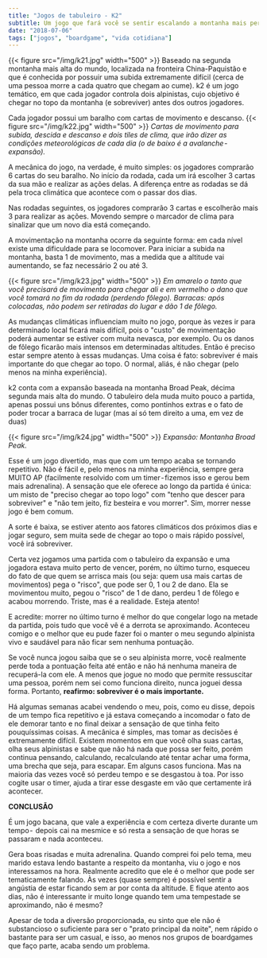 ```yaml
---
title: "Jogos de tabuleiro - K2"
subtitle: Um jogo que fará você se sentir escalando a montanha mais perigosa do mundo.
date: "2018-07-06"
tags: ["jogos", "boardgame", "vida cotidiana"]
---
```

{{< figure src="/img/k21.jpg" width="500" >}}
Baseado na segunda montanha mais alta do mundo, localizada na fronteira China-Paquistão e que é conhecida por possuir uma subida extremamente difícil (cerca de uma pessoa morre a cada quatro que chegam ao cume). k2 é um jogo temático, em que cada jogador controla dois alpinistas, cujo objetivo é chegar no topo da montanha (e sobreviver) antes dos outros jogadores.

Cada jogador possui um baralho com cartas de movimento e descanso.
{{< figure src="/img/k22.jpg" width="500" >}}
_Cartas de movimento para subida, descida e descanso e dois tiles de clima, que irão dizer as condições meteorológicas de cada dia (o de baixo é a avalanche - expansão)._

A mecânica do jogo, na verdade, é muito simples: os jogadores comprarão 6 cartas do seu baralho. No início da rodada, cada um irá escolher 3 cartas da sua mão e realizar as ações delas. A diferença entre as rodadas se dá pela troca climática que acontece com o passar dos dias.

Nas rodadas seguintes, os jogadores comprarão 3 cartas e escolherão mais 3 para realizar as ações. Movendo sempre o marcador de clima para sinalizar que um novo dia está começando.

A movimentação na montanha ocorre da seguinte forma: em cada nível existe uma dificuldade para se locomover. Para iniciar a subida na montanha, basta 1 de movimento, mas a medida que a altitude vai aumentando, se faz necessário 2 ou até 3.

{{< figure src="/img/k23.jpg" width="500" >}}
_Em amarelo o tanto que você precisará de movimento para chegar ali e em vermelho o dano que você tomará no fim da rodada (perdendo fôlego). Barracas: após colocadas, não podem ser retiradas do lugar e dão 1 de fôlego._

As mudanças climáticas influenciam muito no jogo, porque às vezes ir para determinado local ficará mais difícil, pois o "custo" de movimentação poderá aumentar se estiver com muita nevasca, por exemplo. Ou os danos de fôlego ficarão mais intensos em determinadas altitudes. Então é preciso estar sempre atento à essas mudanças. Uma coisa é fato: sobreviver é mais importante do que chegar ao topo. O normal, aliás, é não chegar (pelo menos na minha experiência). 

k2 conta com a expansão baseada na montanha Broad Peak, décima segunda mais alta do mundo. O tabuleiro dela muda muito pouco a partida, apenas possui uns bônus diferentes, como pontinhos extras e o fato de poder trocar a barraca de lugar (mas aí só tem direito a uma, em vez de duas)

{{< figure src="/img/k24.jpg" width="500" >}}
_Expansão: Montanha Broad Peak._

Esse é um jogo divertido, mas que com um tempo acaba se tornando repetitivo. Não é fácil e, pelo menos na minha experiência, sempre gera MUITO AP (facilmente resolvido com um timer - fizemos isso e gerou bem mais adrenalina). A sensação que ele oferece ao longo da partida é única: um misto de "preciso chegar ao topo logo" com "tenho que descer para sobreviver" e "não tem jeito, fiz besteira e vou morrer". Sim, morrer nesse jogo é bem comum.

A sorte é baixa, se estiver atento aos fatores climáticos dos próximos dias e jogar seguro, sem muita sede de chegar ao topo o mais rápido possível, você irá sobreviver.

Certa vez jogamos uma partida com o tabuleiro da expansão e uma jogadora estava muito perto de vencer, porém, no último turno, esqueceu do fato de que quem se arrisca mais (ou seja: quem usa mais cartas de movimentos) pega o "risco", que pode ser 0, 1 ou 2 de dano. Ela se movimentou muito, pegou o "risco" de 1 de dano, perdeu 1 de fôlego e acabou morrendo. Triste, mas é a realidade. Esteja atento!

E acredite: morrer no último turno é melhor do que congelar logo na metade da partida, pois tudo que você vê é a derrota se aproximando. Aconteceu comigo e o melhor que eu pude fazer foi o manter o meu segundo alpinista vivo e saudável para não ficar sem nenhuma pontuação.

Se você nunca jogou saiba que se o seu alpinista morre, você realmente perde toda a pontuação feita até então e não há nenhuma maneira de recuperá-la com ele. A menos que jogue no modo que permite ressuscitar uma pessoa, porém nem sei como funciona direito, nunca joguei dessa forma. Portanto, **reafirmo: sobreviver é o mais importante.**

Há algumas semanas acabei vendendo o meu, pois, como eu disse, depois de um tempo fica repetitivo e já estava começando a incomodar o fato de ele demorar tanto e no final deixar a sensação de que tinha feito pouquíssimas coisas. A mecânica é simples, mas tomar as decisões é extremamente difícil. Existem momentos em que você olha suas cartas, olha seus alpinistas e sabe que não há nada que possa ser feito, porém continua pensando, calculando, recalculando até tentar achar uma forma, uma brecha que seja, para escapar. Em alguns casos funciona. Mas na maioria das vezes você só perdeu tempo e se desgastou à toa. Por isso cogite usar o timer, ajuda a tirar esse desgaste em vão que certamente irá acontecer.

**CONCLUSÃO**

É um jogo bacana, que vale a experiência e com certeza diverte durante um tempo -  depois cai na mesmice e só resta a sensação de que horas se passaram e nada aconteceu.

Gera boas risadas e muita adrenalina. Quando comprei foi pelo tema, meu marido estava lendo bastante a respeito da montanha, viu o jogo e nos interessamos na hora. Realmente acredito que ele é o melhor que pode ser tematicamente falando. Às vezes (quase sempre) é possível sentir a angústia de estar ficando sem ar por conta da altitude. E fique atento aos dias, não é interessante ir muito longe quando tem uma tempestade se aproximando, não é mesmo?

Apesar de toda a diversão proporcionada, eu sinto que ele não é substancioso o suficiente para ser o "prato principal da noite", nem rápido o bastante para ser um casual, e isso, ao menos nos grupos de boardgames que faço parte, acaba sendo um problema.
